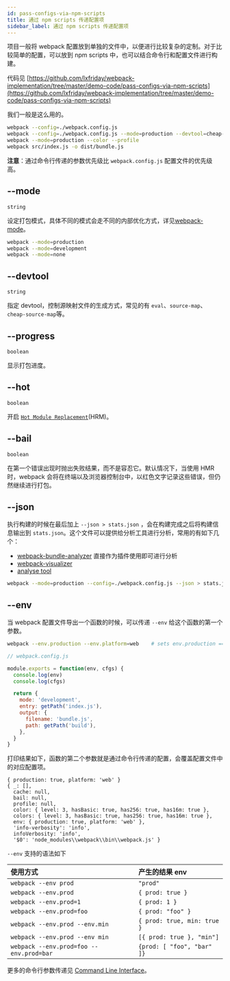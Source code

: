 ```yaml
---
id: pass-configs-via-npm-scripts
title: 通过 npm scripts 传递配置项
sidebar_label: 通过 npm scripts 传递配置项
---
```


项目一般将 webpack 配置放到单独的文件中，以便进行比较复杂的定制。对于比较简单的配置，可以放到 npm scripts 中，也可以结合命令行和配置文件进行构建。

代码见 [https://github.com/lxfriday/webpack-implementation/tree/master/demo-code/pass-configs-via-npm-scripts](https://github.com/lxfriday/webpack-implementation/tree/master/demo-code/pass-configs-via-npm-scripts)

我们一般是这么用的。

```bash
webpack --config=./webpack.config.js
webpack --config=./webpack.config.js --mode=production --devtool=cheap-source-map
webpack --mode=production --color --profile
webpack src/index.js -o dist/bundle.js
```

**注意**：通过命令行传递的参数优先级比 `webpack.config.js` 配置文件的优先级高。

## --mode

`string`

设定打包模式，具体不同的模式会走不同的内部优化方式，详见[webpack-mode](webpack-mode)。

```bash
webpack --mode=production
webpack --mode=development
webpack --mode=none
```

## --devtool

`string`

指定 devtool，控制源映射文件的生成方式，常见的有 `eval`、`source-map`、`cheap-source-map`等。

## --progress

`boolean`

显示打包进度。

## --hot

`boolean`

开启 [`Hot Module Replacement`](https://webpack.js.org/concepts/hot-module-replacement)(HRM)。

## --bail

`boolean`

在第一个错误出现时抛出失败结果，而不是容忍它。默认情况下，当使用 HMR 时，webpack 会将在终端以及浏览器控制台中，以红色文字记录这些错误，但仍然继续进行打包。

## --json

执行构建的时候在最后加上 `--json > stats.json` ，会在构建完成之后将构建信息输出到 `stats.json`。这个文件可以提供给分析工具进行分析，常用的有如下几个：

- [webpack-bundle-analyzer](https://github.com/webpack-contrib/webpack-bundle-analyzer) 直接作为插件使用即可进行分析
- [webpack-visualizer](https://chrisbateman.github.io/webpack-visualizer/)
- [analyse tool](https://webpack.github.io/analyse/)

```bash
webpack --mode=production --config=./webpack.config.js --json > stats.json
```

## --env

当 webpack 配置文件导出一个函数的时候，可以传递 `--env` 给这个函数的第一个参数。

```bash
webpack --env.production --env.platform=web    # sets env.production == true env.platform == "web"
```

```js
// webpack.config.js

module.exports = function(env, cfgs) {
  console.log(env)
  console.log(cfgs)

  return {
    mode: 'development',
    entry: getPath('index.js'),
    output: {
      filename: 'bundle.js',
      path: getPath('build'),
    },
  }
}
```

打印结果如下，函数的第二个参数就是通过命令行传递的配置，会覆盖配置文件中的对应配置项。

```
{ production: true, platform: 'web' }
{ _: [],
  cache: null,
  bail: null,
  profile: null,
  color: { level: 3, hasBasic: true, has256: true, has16m: true },
  colors: { level: 3, hasBasic: true, has256: true, has16m: true },
  env: { production: true, platform: 'web' },
  'info-verbosity': 'info',
  infoVerbosity: 'info',
  '$0': 'node_modules\\webpack\\bin\\webpack.js' }
```

`--env` 支持的语法如下

| 使用方式                                | 产生的结果 env              |
| :-------------------------------------- | :-------------------------- |
| `webpack --env prod`                    | `"prod"`                    |
| `webpack --env.prod`                    | `{ prod: true }`            |
| `webpack --env.prod=1`                  | `{ prod: 1 }`               |
| `webpack --env.prod=foo`                | `{ prod: "foo" }`           |
| `webpack --env.prod --env.min`          | `{ prod: true, min: true }` |
| `webpack --env.prod --env min`          | `[{ prod: true }, "min"]`   |
| `webpack --env.prod=foo --env.prod=bar` | `{prod: [ "foo", "bar" ]}`  |

更多的命令行参数传递见 [Command Line Interface](https://webpack.js.org/api/cli/)。
